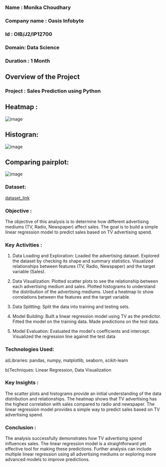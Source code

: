 ### Name : Monika Choudhary
### Company name : Oasis Infobyte
### Id : OIB/J2/IP12700
### Domain: Data Science
### Duration : 1 Month

## Overview of the Project 
### Project : Sales Prediction using Python
## Heatmap :
![image](https://github.com/user-attachments/assets/c4169684-ec24-4547-8c71-074332b33376)

## Histogran:
![image](https://github.com/user-attachments/assets/db23f3b8-e45b-4cf1-bdd1-73d88fd36bc7)

## Comparing pairplot:
![image](https://github.com/user-attachments/assets/801ead7f-dcad-411d-9462-84212539db6d)

### Dataset:
[dataset_link](https://github.com/monikac24/OIB-SIP-Datasci-Sales_prediction/blob/main/Advertising.csv)

### Objective : 
The objective of this analysis is to determine how different advertising mediums (TV, Radio, Newspaper) affect sales. The goal is to build a simple linear regression model to predict sales based on TV advertising spend.

### Key Activities :
1) Data Loading and Exploration:
Loaded the advertising dataset.
Explored the dataset by checking its shape and summary statistics.
Visualized relationships between features (TV, Radio, Newspaper) and the target variable (Sales).

2) Data Visualization:
Plotted scatter plots to see the relationship between each advertising medium and sales.
Plotted histograms to understand the distribution of the advertising mediums.
Used a heatmap to show correlations between the features and the target variable.

3) Data Splitting:
Split the data into training and testing sets.

4) Model Building:
Built a linear regression model using TV as the predictor.
Fitted the model on the training data.
Made predictions on the test data.

5) Model Evaluation:
Evaluated the model's coefficients and intercept.
Visualized the regression line against the test data

### Technologies Used:
a)Libraries: pandas, numpy, matplotlib, seaborn, scikit-learn

b)Techniques: Linear Regression, Data Visualization

### Key Insights :
The scatter plots and histograms provide an initial understanding of the data distribution and relationships.
The heatmap shows that TV advertising has the highest correlation with sales compared to radio and newspaper.
The linear regression model provides a simple way to predict sales based on TV advertising spend.

### Conclusion :
The analysis successfully demonstrates how TV advertising spend influences sales. The linear regression model is a straightforward yet effective tool for making these predictions. Further analysis can include multiple linear regression using all advertising mediums or exploring more advanced models to improve predictions.


